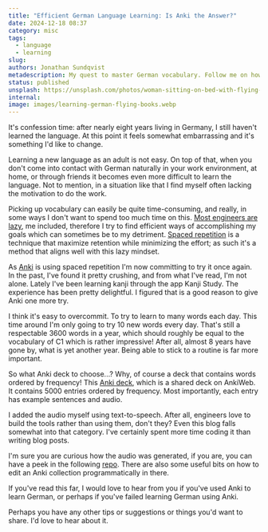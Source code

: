 ```yaml
---
title: "Efficient German Language Learning: Is Anki the Answer?"
date: 2024-12-18 08:37
category: misc
tags:
  - language
  - learning
slug:
authors: Jonathan Sundqvist
metadescription: My quest to master German vocabulary. Follow me on how I'm leveraging Anki to overcome years of procrastination.
status: published
unsplash: https://unsplash.com/photos/woman-sitting-on-bed-with-flying-books-yHG6llFLjS0
internal:
image: images/learning-german-flying-books.webp
---
```

It's confession time: after nearly eight years living in Germany, I still haven't learned the language. At this point it feels somewhat embarrassing and it's something I'd like to change.

Learning a new language as an adult is not easy. On top of that, when you don't come into contact with German naturally in your work environment, at home, or through friends it becomes even more difficult to learn the language. Not to mention, in a situation like that I find myself often lacking the motivation to do the work.

Picking up vocabulary can easily be quite time-consuming, and really, in some ways I don't want to spend too much time on this. [Most engineers are lazy](https://www.eetimes.com/most-engineers-are-lazyand-thats-often-a-good-thing/), me included, therefore I try to find efficient ways of accomplishing my goals which can sometimes be to my detriment. [Spaced repetition](https://en.wikipedia.org/wiki/Spaced_repetition) is a technique that maximize retention while minimizing the effort; as such it's a method that aligns well with this lazy mindset.

As [Anki](https://ankiweb.net/) is using spaced repetition I'm now committing to try it once again. In the past, I've found it pretty crushing, and from what I've read, I'm not alone. Lately I've been learning kanji through the app Kanji Study. The experience has been pretty delightful. I figured that is a good reason to give Anki one more try.

I think it's easy to overcommit. To try to learn to many words each day. This time around I'm only going to try 10 new words every day. That's still a respectable 3600 words in a year, which should roughly be equal to the vocabulary of C1 which is rather impressive! After all, almost 8 years have gone by, what is yet another year. Being able to stick to a routine is far more important.

So what Anki deck to choose...? Why, of course a deck that contains words ordered by frequency! This [Anki deck](https://drive.proton.me/urls/E33PMGWMMG#v3V4Rfg9qX3o), which is a shared deck on AnkiWeb. It contains 5000 entries ordered by frequency. Most importantly, each entry has example sentences and audio.

I added the audio myself using text-to-speech. After all, engineers love to build the tools rather than using them, don't they? Even this blog falls somewhat into that category. I've certainly spent more time coding it than writing blog posts.

I'm sure you are curious how the audio was generated, if you are, you can have a peek in the following [repo](https://github.com/jonathan-s/anki-audio). There are also some useful bits on how to edit an Anki collection programmatically in there.

If you've read this far, I would love to hear from you if you've used Anki to learn German, or perhaps if you've failed learning German using Anki.

Perhaps you have any other tips or suggestions or things you'd want to share. I'd love to hear about it.
